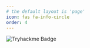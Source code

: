 ```yaml
---
# the default layout is 'page'
icon: fas fa-info-circle
order: 4
---
```


![Tryhackme Badge](https://tryhackme-badges.s3.amazonaws.com/5ob10.png)